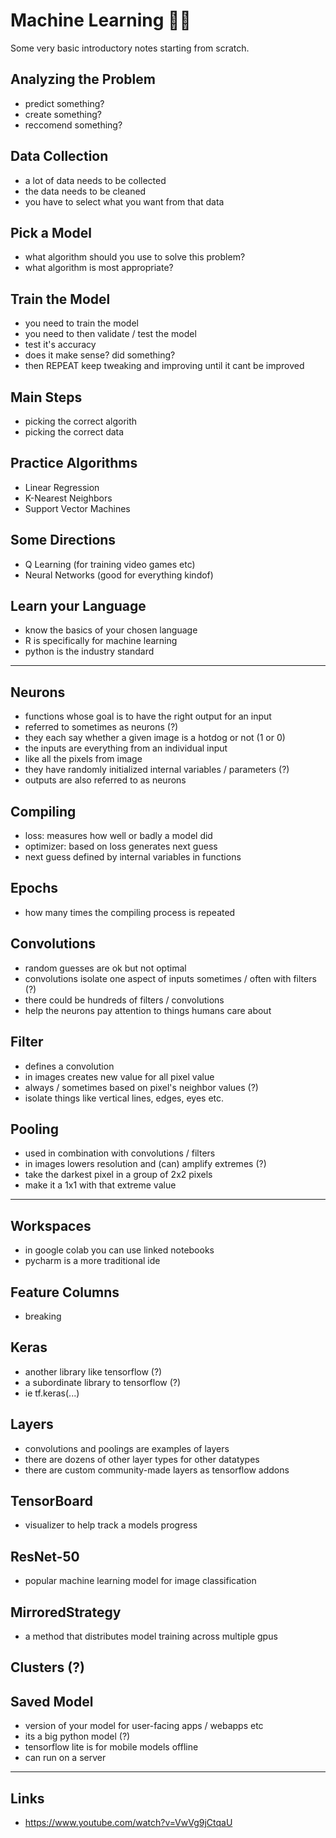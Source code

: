 # Machine Learning 🧠✨

Some very basic introductory notes starting from scratch.


## Analyzing the Problem
* predict something?
* create something?
* reccomend something?

## Data Collection
* a lot of data needs to be collected
* the data needs to be cleaned
* you have to select what you want from that data

## Pick a Model
* what algorithm should you use to solve this problem?
* what algorithm is most appropriate?

## Train the Model
* you need to train the model
* you need to then validate / test the model
* test it's accuracy
* does it make sense? did something?
* then REPEAT keep tweaking and improving until it cant be improved

## Main Steps
* picking the correct algorith
* picking the correct data

## Practice Algorithms
* Linear Regression
* K-Nearest Neighbors
* Support Vector Machines

## Some Directions
* Q Learning (for training video games etc)
* Neural Networks (good for everything kindof)

## Learn your Language
* know the basics of your chosen language
* R is specifically for machine learning
* python is the industry standard

--- 

## Neurons
* functions whose goal is to have the right output for an input
* referred to sometimes as neurons (?)
* they each say whether a given image is a hotdog or not (1 or 0)
* the inputs are everything from an individual input 
* like all the pixels from image
* they have randomly initialized internal variables / parameters (?)
* outputs are also referred to as neurons

## Compiling
* loss: measures how well or badly a model did
* optimizer: based on loss generates next guess 
* next guess defined by internal variables in functions

## Epochs
* how many times the compiling process is repeated

## Convolutions
* random guesses are ok but not optimal
* convolutions isolate one aspect of inputs sometimes / often with filters (?)
* there could be hundreds of filters / convolutions
* help the neurons pay attention to things humans care about

## Filter
* defines a convolution
* in images creates new value for all pixel value
* always / sometimes based on pixel's neighbor values (?)
* isolate things like vertical lines, edges, eyes etc.

## Pooling
* used in combination with convolutions / filters
* in images lowers resolution and (can) amplify extremes (?)
* take the darkest pixel in a group of 2x2 pixels
* make it a 1x1 with that extreme value

---

## Workspaces
* in google colab you can use linked notebooks
* pycharm is a more traditional ide

## Feature Columns
* breaking 

## Keras
* another library like tensorflow (?)
* a subordinate library to tensorflow (?)
* ie tf.keras(...)

## Layers
* convolutions and poolings are examples of layers
* there are dozens of other layer types for other datatypes
* there are custom community-made layers as tensorflow addons

## TensorBoard
* visualizer to help track a models progress

## ResNet-50
* popular machine learning model for image classification

## MirroredStrategy
* a method that distributes model training across multiple gpus

## Clusters (?)

## Saved Model
* version of your model for user-facing apps / webapps etc
* its a big python model (?)
* tensorflow lite is for mobile models offline
* can run on a server

---

## Links
* https://www.youtube.com/watch?v=VwVg9jCtqaU
